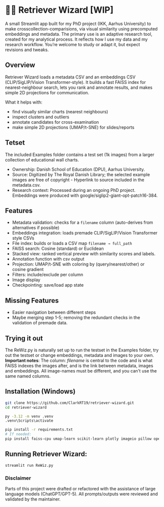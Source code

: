 # 🧙‍♂️ Retriever Wizard [WIP]
A small Streamlit app built for my PhD project (IKK, Aarhus University) to make crosscollection-comparisions, via visual similarity using precomputed embeddings and metadata.
The primary use is an adaptive research tool, created for my analytical process. It reflects how I use my data and my research workflow. You’re welcome to study or adapt it, but expect revisions and tweaks.

## Overview
Retriever Wizard loads a metadata CSV and an embeddings CSV (CLIP/SigLIP/Vision Transformer-style). It builds a fast FAISS index for nearest-neighbour search, lets you rank and annotate results, and makes simple 2D projections for communication.

What it helps with:
- find visually similar charts (nearest neighbours)
- inspect clusters and outliers
- annotate candidates for cross-examination
- make simple 2D projections (UMAP/t-SNE) for slides/reports

## Tetset 
The included Examples folder contains a test set (1k images) from a larger collection of educational wall charts.
- Ownership: Danish School of Education (DPU), Aarhus University.
- Source: Digitized by The Royal Danish Library; the selected example images are free of copyright - Hyperlink to source included in the metadata.csv.
- Research context: Processed during an ongoing PhD project. Embeddings were produced with google/siglip2-giant-opt-patch16-384.

## Features
- Metadata validation: checks for a `filename` column (auto-derives from alternatives if possible)
- Embeddings integration: loads premade CLIP/SigLIP/Vision Transformer style CSVs
- File index: builds or loads a CSV map `filename → full_path`
- FAISS search: Cosine (standard) or Euclidean 
- Stacked view: ranked vertical preview with similarity scores and labels.
- Annotation function with csv output
- Projection: UMAP/t-SNE with coloring by (query/nearest/other) or cosine gradient
- Filters: include/exclude per column
- Image display
- Checkpointing: save/load app state

## Missing Features
- Easier navigation between different steps
- Maybe merging step 1-5; removing the redundant checks in the validation of premade data.
  

## Trying it out
The ReWiz.py is naturally set up to run the testset in the Examples folder, try out the testset or change embeddings, metadata and images to your own. 
**Important notes**: The column: *filename* is central to the code and is what FAISS indexes the images after, and is the link between metadata, images and embeddings. All image-names must be different, and you can't use the same named columns. 

## Installation (Windows)
```bash
git clone https://github.com/ClarkRT19/retriever-wizard.git
cd retriever-wizard

py -3.12 -m venv .venv
.venv\Scripts\activate

pip install -r requirements.txt
# If needed:
pip install faiss-cpu umap-learn scikit-learn plotly imageio pillow opencv-python
```

## Running Retriever Wizard:
```bash
streamlit run ReWiz.py
```

### Disclaimer
Parts of this project were drafted or refactored with the assistance of large language models (ChatGPT/GPT-5). 
All prompts/outputs were reviewed and validated by the maintainer.
